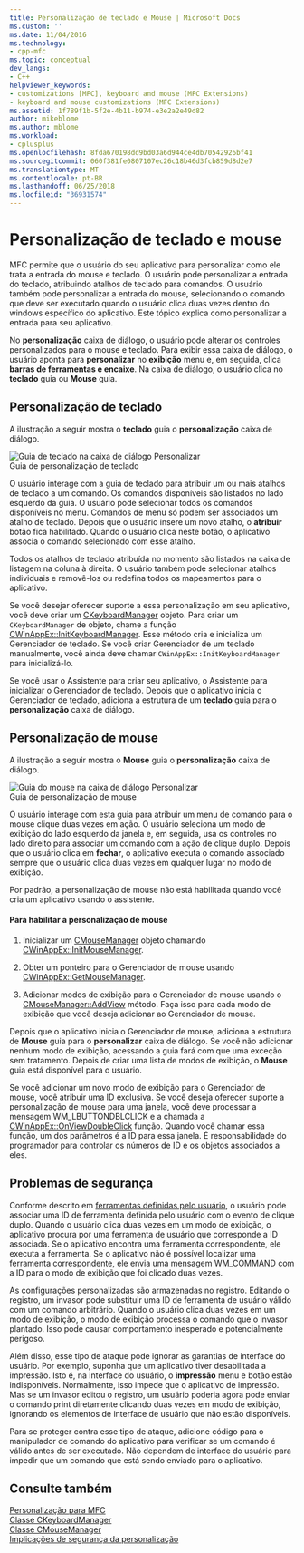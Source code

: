 ```yaml
---
title: Personalização de teclado e Mouse | Microsoft Docs
ms.custom: ''
ms.date: 11/04/2016
ms.technology:
- cpp-mfc
ms.topic: conceptual
dev_langs:
- C++
helpviewer_keywords:
- customizations [MFC], keyboard and mouse (MFC Extensions)
- keyboard and mouse customizations (MFC Extensions)
ms.assetid: 1f789f1b-5f2e-4b11-b974-e3e2a2e49d82
author: mikeblome
ms.author: mblome
ms.workload:
- cplusplus
ms.openlocfilehash: 8fda670198dd9bd03a6d944ce4db70542926bf41
ms.sourcegitcommit: 060f381fe0807107ec26c18b46d3fcb859d8d2e7
ms.translationtype: MT
ms.contentlocale: pt-BR
ms.lasthandoff: 06/25/2018
ms.locfileid: "36931574"
---
```

# <a name="keyboard-and-mouse-customization"></a>Personalização de teclado e mouse
MFC permite que o usuário do seu aplicativo para personalizar como ele trata a entrada do mouse e teclado. O usuário pode personalizar a entrada do teclado, atribuindo atalhos de teclado para comandos. O usuário também pode personalizar a entrada do mouse, selecionando o comando que deve ser executado quando o usuário clica duas vezes dentro do windows específico do aplicativo. Este tópico explica como personalizar a entrada para seu aplicativo.  
  
 No **personalização** caixa de diálogo, o usuário pode alterar os controles personalizados para o mouse e teclado. Para exibir essa caixa de diálogo, o usuário aponta para **personalizar** no **exibição** menu e, em seguida, clica **barras de ferramentas e encaixe**. Na caixa de diálogo, o usuário clica no **teclado** guia ou **Mouse** guia.  
  
## <a name="keyboard-customization"></a>Personalização de teclado  
 A ilustração a seguir mostra o **teclado** guia o **personalização** caixa de diálogo.  
  
 ![Guia de teclado na caixa de diálogo Personalizar](../mfc/media/mfcnextkeyboardtab.png "mfcnextkeyboardtab")  
Guia de personalização de teclado  
  
 O usuário interage com a guia de teclado para atribuir um ou mais atalhos de teclado a um comando. Os comandos disponíveis são listados no lado esquerdo da guia. O usuário pode selecionar todos os comandos disponíveis no menu. Comandos de menu só podem ser associados um atalho de teclado. Depois que o usuário insere um novo atalho, o **atribuir** botão fica habilitado. Quando o usuário clica neste botão, o aplicativo associa o comando selecionado com esse atalho.  
  
 Todos os atalhos de teclado atribuída no momento são listados na caixa de listagem na coluna à direita. O usuário também pode selecionar atalhos individuais e removê-los ou redefina todos os mapeamentos para o aplicativo.  
  
 Se você desejar oferecer suporte a essa personalização em seu aplicativo, você deve criar um [CKeyboardManager](../mfc/reference/ckeyboardmanager-class.md) objeto. Para criar um `CKeyboardManager` de objeto, chame a função [CWinAppEx::InitKeyboardManager](../mfc/reference/cwinappex-class.md#initkeyboardmanager). Esse método cria e inicializa um Gerenciador de teclado. Se você criar Gerenciador de um teclado manualmente, você ainda deve chamar `CWinAppEx::InitKeyboardManager` para inicializá-lo.  
  
 Se você usar o Assistente para criar seu aplicativo, o Assistente para inicializar o Gerenciador de teclado. Depois que o aplicativo inicia o Gerenciador de teclado, adiciona a estrutura de um **teclado** guia para o **personalização** caixa de diálogo.  
  
## <a name="mouse-customization"></a>Personalização de mouse  
 A ilustração a seguir mostra o **Mouse** guia o **personalização** caixa de diálogo.  
  
 ![Guia do mouse na caixa de diálogo Personalizar](../mfc/media/mfcnextmousetab.png "mfcnextmousetab")  
Guia de personalização de mouse  
  
 O usuário interage com esta guia para atribuir um menu de comando para o mouse clique duas vezes em ação. O usuário seleciona um modo de exibição do lado esquerdo da janela e, em seguida, usa os controles no lado direito para associar um comando com a ação de clique duplo. Depois que o usuário clica em **fechar**, o aplicativo executa o comando associado sempre que o usuário clica duas vezes em qualquer lugar no modo de exibição.  
  
 Por padrão, a personalização de mouse não está habilitada quando você cria um aplicativo usando o assistente.  
  
#### <a name="to-enable-mouse-customization"></a>Para habilitar a personalização de mouse  
  
1.  Inicializar um [CMouseManager](../mfc/reference/cmousemanager-class.md) objeto chamando [CWinAppEx::InitMouseManager](../mfc/reference/cwinappex-class.md#initmousemanager).  
  
2.  Obter um ponteiro para o Gerenciador de mouse usando [CWinAppEx::GetMouseManager](../mfc/reference/cwinappex-class.md#getmousemanager).  
  
3.  Adicionar modos de exibição para o Gerenciador de mouse usando o [CMouseManager::AddView](../mfc/reference/cmousemanager-class.md#addview) método. Faça isso para cada modo de exibição que você deseja adicionar ao Gerenciador de mouse.  
  
 Depois que o aplicativo inicia o Gerenciador de mouse, adiciona a estrutura de **Mouse** guia para o **personalizar** caixa de diálogo. Se você não adicionar nenhum modo de exibição, acessando a guia fará com que uma exceção sem tratamento. Depois de criar uma lista de modos de exibição, o **Mouse** guia está disponível para o usuário.  
  
 Se você adicionar um novo modo de exibição para o Gerenciador de mouse, você atribuir uma ID exclusiva. Se você deseja oferecer suporte a personalização de mouse para uma janela, você deve processar a mensagem WM_LBUTTONDBLCLICK e a chamada a [CWinAppEx::OnViewDoubleClick](../mfc/reference/cwinappex-class.md#onviewdoubleclick) função. Quando você chamar essa função, um dos parâmetros é a ID para essa janela. É responsabilidade do programador para controlar os números de ID e os objetos associados a eles.  
  
## <a name="security-concerns"></a>Problemas de segurança  
 Conforme descrito em [ferramentas definidas pelo usuário](../mfc/user-defined-tools.md), o usuário pode associar uma ID de ferramenta definida pelo usuário com o evento de clique duplo. Quando o usuário clica duas vezes em um modo de exibição, o aplicativo procura por uma ferramenta de usuário que corresponde a ID associada. Se o aplicativo encontra uma ferramenta correspondente, ele executa a ferramenta. Se o aplicativo não é possível localizar uma ferramenta correspondente, ele envia uma mensagem WM_COMMAND com a ID para o modo de exibição que foi clicado duas vezes.  
  
 As configurações personalizadas são armazenadas no registro. Editando o registro, um invasor pode substituir uma ID de ferramenta de usuário válido com um comando arbitrário. Quando o usuário clica duas vezes em um modo de exibição, o modo de exibição processa o comando que o invasor plantado. Isso pode causar comportamento inesperado e potencialmente perigoso.  
  
 Além disso, esse tipo de ataque pode ignorar as garantias de interface do usuário. Por exemplo, suponha que um aplicativo tiver desabilitada a impressão. Isto é, na interface do usuário, o **impressão** menu e botão estão indisponíveis. Normalmente, isso impede que o aplicativo de impressão. Mas se um invasor editou o registro, um usuário poderia agora pode enviar o comando print diretamente clicando duas vezes em modo de exibição, ignorando os elementos de interface de usuário que não estão disponíveis.  
  
 Para se proteger contra esse tipo de ataque, adicione código para o manipulador de comando do aplicativo para verificar se um comando é válido antes de ser executado. Não dependem de interface do usuário para impedir que um comando que está sendo enviado para o aplicativo.  
  
## <a name="see-also"></a>Consulte também  
 [Personalização para MFC](../mfc/customization-for-mfc.md)   
 [Classe CKeyboardManager](../mfc/reference/ckeyboardmanager-class.md)   
 [Classe CMouseManager](../mfc/reference/cmousemanager-class.md)   
 [Implicações de segurança da personalização](../mfc/security-implications-of-customization.md)

